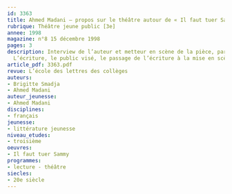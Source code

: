 ```yaml
---
id: 3363
title: Ahmed Madani – propos sur le théâtre autour de « Il faut tuer Sammy »
rubrique: Théâtre jeune public [3e]
annee: 1998
magazine: n°8 15 décembre 1998
pages: 3
description: Interview de l’auteur et metteur en scène de la pièce, par Brigitte Smadja.
  L’écriture, le public visé, le passage de l’écriture à la mise en scène…
article_pdf: 3363.pdf
revue: L’école des lettres des collèges
auteurs:
- Brigitte Smadja
- Ahmed Madani
auteur_jeunesse:
- Ahmed Madani
disciplines:
- français
jeunesse:
- littérature jeunesse
niveau_etudes:
- troisième
oeuvres:
- Il faut tuer Sammy
programmes:
- lecture - théâtre
siecles:
- 20e siècle
---
```

